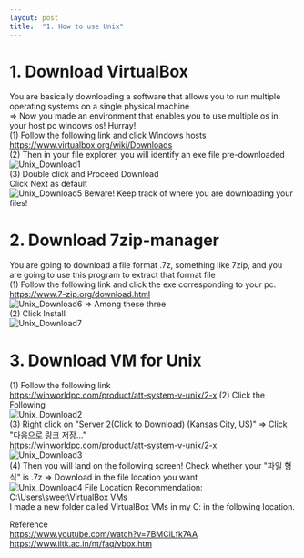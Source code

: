 ```yaml
---
layout: post
title:  "1. How to use Unix"
---
```

# 1. Download VirtualBox
You are basically downloading a software that allows you to run multiple operating systems on a single physical machine <br/>
=> Now you made an environment that enables you to use multiple os in your host pc windows os! Hurray! <br/>
(1) Follow the following link and click Windows hosts <br/>
https://www.virtualbox.org/wiki/Downloads <br/>
(2) Then in your file explorer, you will identify an exe file pre-downloaded <br/>
![Unix_Download1](https://github.com/growingpenguin/growingpenguin.github.io/assets/110277903/39946e0c-c7c3-43f0-8182-483dfbe6e189) <br/>
(3) Double click and Proceed Download <br/>
Click Next as default <br/>
![Unix_Download5](https://github.com/growingpenguin/growingpenguin.github.io/assets/110277903/cc602d4f-64a7-4d74-ab08-048263759ba4)
Beware! Keep track of where you are downloading your files!

# 2. Download 7zip-manager
You are going to download a file format .7z, something like 7zip, and you are going to use this program to extract that format file <br/>
(1) Follow the following link and click the exe corresponding to your pc. <br/>
https://www.7-zip.org/download.html <br/>
![Unix_Download6](https://github.com/growingpenguin/growingpenguin.github.io/assets/110277903/da9ec083-4386-4420-88ca-3fdd86f5d2bb)
=> Among these three <br/>
(2) Click Install <br/>
![Unix_Download7](https://github.com/growingpenguin/growingpenguin.github.io/assets/110277903/cf6e95b2-993d-463e-a526-e1f568d27491)



# 3. Download VM for Unix 
(1) Follow the following link <br/>
https://winworldpc.com/product/att-system-v-unix/2-x
(2) Click the Following <br/>
![Unix_Download2](https://github.com/growingpenguin/growingpenguin.github.io/assets/110277903/7488d551-c945-4f7e-ac54-4a0a5159cc9e) <br/>
(3) Right click on  "Server 2(Click to Download) (Kansas City, US)" => Click "다음으로 링크 저장..." <br/> 
https://winworldpc.com/product/att-system-v-unix/2-x <br/>
![Unix_Download3](https://github.com/growingpenguin/growingpenguin.github.io/assets/110277903/f0938230-050a-4d23-aa3b-cdf9df4ea453) <br/>
(4) Then you will land on the following screen! Check whether your "파일 형식" is .7z  => Download in the file location you want <br/>
![Unix_Download4](https://github.com/growingpenguin/growingpenguin.github.io/assets/110277903/c54d2392-d22e-480c-a973-0b4c6f104e7f)
File Location Recommendation: <br/>
C:\Users\sweet\VirtualBox VMs <br/>
I made a new folder called VirtualBox VMs in my C: in the following location. <br/>




Reference <br/>
https://www.youtube.com/watch?v=7BMCiLfk7AA <br/>
https://www.iitk.ac.in/nt/faq/vbox.htm <br/>

